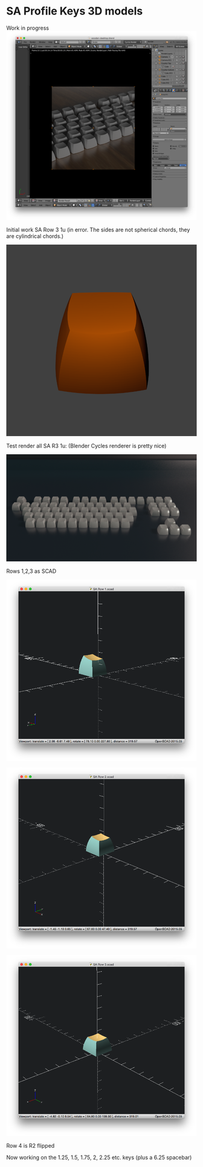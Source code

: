 # SA Profile Keys 3D models

Work in progress
![](blender-test-rendering.png)

Initial work SA Row 3 1u (in error. The sides are not spherical chords, they are cylindrical chords.)

![](sa-row3-1u-blender-alpha-test.png)

Test render all SA R3 1u: (Blender Cycles renderer is pretty nice)

![](test-render.png)

Rows 1,2,3 as SCAD

![](SA-r1-open-scad.png)

![](SA-r2-open-scad-fix.png)

![](SA-r3-open-scad-fix.png)

Row 4 is R2 flipped

Now working on the 1.25, 1.5, 1.75, 2, 2.25 etc. keys (plus a 6.25 spacebar)
